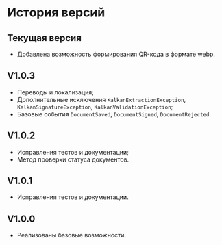 # История версий


## Текущая версия

- Добавлена возможность формирования QR-кода в формате webp.

## V1.0.3

- Переводы и локализация;
- Дополнительные исключения `KalkanExtractionException`, `KalkanSignatureException`, `KalkanValidationException`;
- Базовые события `DocumentSaved`, `DocumentSigned`, `DocumentRejected`.

## V1.0.2

- Исправления тестов и документации;
- Метод проверки статуса документов.

## V1.0.1

- Исправления тестов и документации.

## V1.0.0

- Реализованы базовые возможности.

